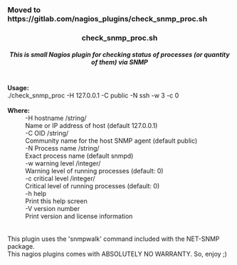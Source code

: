 <h3>Moved to https://gitlab.com/nagios_plugins/check_snmp_proc.sh</h3>

<H3 align=center>check_snmp_proc.sh</H3>
<H5 align=center>This is small Nagios plugin for checking status of processes (or quantity of them) via SNMP</H5>
<br align=left><b>Usage:</b>
<br align=left>./check_snmp_proc -H 127.0.0.1 -C public -N ssh -w 3 -c 0
<br>
<br><b>Where:</b>
<dd>  -H hostname /string/
<br>    Name or IP address of host (default 127.0.0.1)
<br>  -C OID /string/
<br>     Community name for the host SNMP agent (default public)
<br>  -N Process name /string/
<br>     Exact process name (default snmpd)
<br>  -w warning level /integer/
<br>     Warning level of running processes (default: 0)
<br>  -c critical level /integer/
<br>     Critical level of running processes (default: 0)
<br>  -h help
<br>     Print this help screen
<br>  -V version number
<br>     Print version and license information </dd>
<br>
<br>  This plugin uses the 'snmpwalk' command included with the NET-SNMP package.
<br>  This nagios plugins comes with ABSOLUTELY NO WARRANTY. So, enjoy ;)
